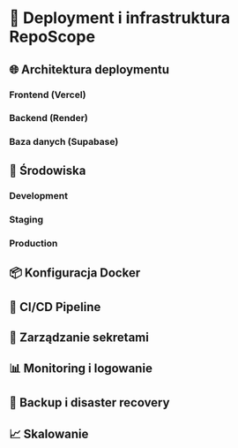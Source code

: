 # 🚀 Deployment i infrastruktura RepoScope

## 🌐 Architektura deploymentu

### Frontend (Vercel)

<!-- TODO: Opisać deployment frontendu -->

### Backend (Render)

<!-- TODO: Opisać deployment backendu -->

### Baza danych (Supabase)

<!-- TODO: Opisać konfigurację bazy danych -->

## 🔧 Środowiska

### Development

<!-- TODO: Opisać środowisko dev -->

### Staging

<!-- TODO: Opisać środowisko staging -->

### Production

<!-- TODO: Opisać środowisko prod -->

## 📦 Konfiguracja Docker

<!-- TODO: Dodać Dockerfiles i docker-compose -->

## 🔄 CI/CD Pipeline

<!-- TODO: Opisać GitHub Actions workflows -->

## 🔐 Zarządzanie sekretami

<!-- TODO: Opisać bezpieczne zarządzanie kluczami -->

## 📊 Monitoring i logowanie

<!-- TODO: Opisać monitoring (Highlight.io, Sentry) -->

## 🔄 Backup i disaster recovery

<!-- TODO: Opisać strategię backupu -->

## 📈 Skalowanie

<!-- TODO: Opisać strategię skalowania -->
